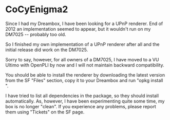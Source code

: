 CoCyEnigma2
===========

Since I had my Dreambox, I have been looking for a UPnP renderer.
End of 2012 an implementation seemed to appear, but it wouldn't
run on my DM7025 -- probably too old.

So I finished my own implementation of a UPnP renderer after all
and the initial release did work on the DM7025.

Sorry to say, however, for all owners of a DM7025, I have moved 
to a VU Ultimo with OpenPLI by now and I will not maintain 
backward compatibility.

You should be able to install the renderer by downloading the 
latest version from the SF "Files" section, copy it to your 
Dreambox and run "opkg install <absolut file name>".

I have tried to list all dependencies in the package, so they
should install automatically. As, however, I have been experimenting
quite some time, my box is no longer "clean". If you experience any
problems, please report them using "Tickets" on the SF page.
 